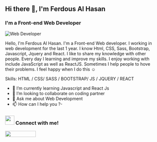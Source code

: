 ## Hi there 👋, I'm Ferdous Al Hasan
### I'm a Front-end Web Developer
![ Web Developer](https://document-export.canva.com/2CYhc/DAEod-2CYhc/5/thumbnail/0001.png?X-Amz-Algorithm=AWS4-HMAC-SHA256&X-Amz-Credential=AKIAQYCGKMUHWDTJW6UD%2F20210828%2Fus-east-1%2Fs3%2Faws4_request&X-Amz-Date=20210828T180059Z&X-Amz-Expires=57715&X-Amz-Signature=5cecbbf86134d4290421ebb5f713dcf150e0ff4cb3ebfc27440620f1dc8b0348&X-Amz-SignedHeaders=host&response-expires=Sun%2C%2029%20Aug%202021%2010%3A02%3A54%20GMT)

Hello, I'm Ferdous Al Hasan. I'm a Front-end Web developer. I working in web development for the last 1 year. I know Html, CSS, Sass, Bootstrap, Javascript, Jquery and React.  I like to share my knowledge with other people. Every day I learning and improve my skills. I enjoy working with include  JavaScript as well as ReactJS. Sometimes I help people to hove their problems. I feel happy when I do this ☺

Skills: HTML / CSS/ SASS / BOOTSTRAP/ JS / JQUERY / REACT 

- 🌱 I’m currently learning Javascript and React Js 
- 👯 I’m looking to collaborate on  coding partner 
- 💬 Ask me about Web Development 
- 📫 How can I help you ?- 

### <img src="https://github.githubassets.com/images/icons/emoji/unicode/2615.png" style="width:30px;height:30px"/> Connect with me!

<div>
  <img src="https://user-images.githubusercontent.com/89722702/131244336-dee919be-509f-43a8-b385-1eb9c14f0555.png" style="height:20px;width:100px;" />
</div>
